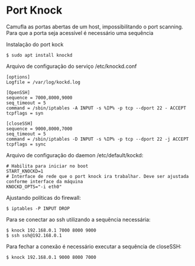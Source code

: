# Port Knock

Camufla as portas abertas de um host, impossibilitando o port scanning.
Para que a porta seja acessível é necessário uma sequência 

Instalação do port kock
```
$ sudo apt install knockd
```

Arquivo de configuração do serviço /etc/knockd.conf

```
[options]
Logfile = /var/log/kockd.log

[OpenSSH]
sequence = 7000,8000,9000
seq_timeout = 5
command = /sbin/iptables -A INPUT -s %IP% -p tcp --dport 22 - ACCEPT
tcpflags = syn

[closeSSH]
sequence = 9000,8000,7000
seq_timeout = 5
command = /sbin/iptables -D INPUT -s %IP% -p tcp --dport 22 -j ACCEPT
tcpflags = sync
```

Arquivo de configuração do daemon /etc/default/kockd:
```
# Habilita para iniciar no boot
START_KNOCKD=1
# Interface de rede que o port knock ira trabalhar. Deve ser ajustada conforme interface da máquina
KNOCKD_OPTS="-i eth0"
```

Ajustando políticas do firewall:
```
$ iptables -P INPUT DROP
```

Para se conectar ao ssh utilizando a sequência necessária:
```
$ knock 192.168.0.1 7000 8000 9000
$ ssh ssh@192.168.0.1
```

Para fechar a conexão é necessário executar a sequência de closeSSH:
```
$ knock 192.168.0.1 9000 8000 7000
```

